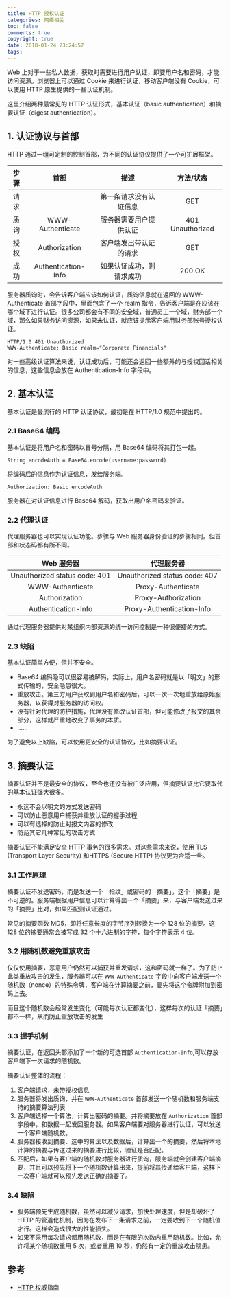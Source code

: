 ```yaml
---
title: HTTP 授权认证
categories: 网络相关
toc: false
comments: true
copyright: true
date: 2018-01-24 23:24:57
tags:
---
```


Web 上对于一些私人数据，获取时需要进行用户认证，即要用户名和密码，才能访问资源。浏览器上可以通过 Cookie 来进行认证，移动客户端没有 Cookie，可以使用 HTTP 原生提供的一些认证机制。

这里介绍两种最常见的 HTTP 认证形式，基本认证（basic authentication）和摘要认证（digest authentication）。

<!--more-->

## 1. 认证协议与首部

HTTP 通过一组可定制的控制首部，为不同的认证协议提供了一个可扩展框架。

|  步骤  |         首部          |      描述      |      方法/状态       |
| :--: | :-----------------: | :----------: | :--------------: |
|  请求  |                     | 第一条请求没有认证信息  |       GET        |
|  质询  |  WWW-Authenticate   | 服务器需要用户提供认证  | 401 Unauthorized |
|  授权  |    Authorization    | 客户端发出带认证的请求  |       GET        |
|  成功  | Authentication-Info | 如果认证成功，则请求成功 |      200 OK      |

服务器质询时，会告诉客户端应该如何认证，质询信息就在返回的 WWW-Authenticate 首部字段中，里面包含了一个 realm 指令，告诉客户端是在应该在哪个域下进行认证。很多公司都会有不同的安全域，普通员工一个域，财务部一个域，那么如果财务访问资源，如果未认证，就应该提示客户端用财务部账号授权认证。

```
HTTP/1.0 401 Unauthorized
WWW-Authenticate: Basic realm="Corporate Financials"
```

对一些高级认证算法来说，认证成功后，可能还会返回一些额外的与授权回话相关的信息，这些信息会放在 Authentication-Info 字段中。

## 2. 基本认证

基本认证是最流行的 HTTP 认证协议，最初是在 HTTP/1.0 规范中提出的。

### 2.1 Base64 编码

基本认证是将用户名和密码以冒号分隔，用 Base64 编码将其打包一起。

```
String encodeAuth = Base64.encode(username:password)
```

将编码后的信息作为认证信息，发给服务端。

```
Authorization: Basic encodeAuth
```

服务器在对认证信息进行 Base64 解码，获取出用户名密码来验证。

### 2.2 代理认证

代理服务器也可以实现认证功能。步骤与 Web 服务器身份验证的步骤相同。但首部和状态码都有所不同。

|            Web 服务器            |             代理服务器             |
| :---------------------------: | :---------------------------: |
| Unauthorized status code: 401 | Unauthorized status code: 407 |
|       WWW-Authenticate        |      Proxy-Authenticate       |
|         Authorization         |      Proxy-Authorization      |
|      Authentication-Info      |   Proxy-Authentication-Info   |

通过代理服务器提供对某组织内部资源的统一访问控制是一种很便捷的方式。

### 2.3 缺陷

基本认证简单方便，但并不安全。

- Base64 编码隐可以很容易被解码，实际上，用户名密码就是以「明文」的形式传输的，安全隐患很大。
- 重放攻击。第三方用户获取到用户名和密码后，可以一次一次地重放给原始服务器，以获得对服务器的访问权。
- 没有针对代理的防护措施，代理没有修改认证首部，但可能修改了报文的其余部分，这样就严重地改变了事务的本质。
- …...

为了避免以上缺陷，可以使用更安全的认证协议，比如摘要认证。

## 3. 摘要认证

摘要认证并不是最安全的协议，至今也还没有被广泛应用，但摘要认证比它要取代的基本认证强大很多。

- 永远不会以明文的方式发送密码
- 可以防止恶意用户捕获并重放认证的握手过程
- 可以有选择的防止对报文内容的修改
- 防范其它几种常见的攻击方式

摘要认证不能满足安全 HTTP 事务的很多需求。对这些需求来说，使用 TLS (Transport Layer Security) 和HTTPS (Secure HTTP) 协议更为合适一些。

### 3.1 工作原理

摘要认证不发送密码，而是发送一个「指纹」或密码的「摘要」，这个「摘要」是不可逆的。服务端根据用户信息可以计算得出一个「摘要」来，与客户端发送过来的「摘要」比对，如果匹配则认证通过。

常见的摘要函数 MD5，即将任意长度的字节序列转换为一个 128 位的摘要。这 128 位的摘要通常会被写成 32 个十六进制的字符，每个字符表示 4 位。

### 3.2 用随机数避免重放攻击

仅仅使用摘要，恶意用户仍然可以捕获并重发请求，这和密码就一样了。为了防止此类重放攻击的发生，服务器可以在 `WWW-Authenticate` 字段中向客户端发送一个随机数（nonce）的特殊令牌，客户端在计算摘要之前，要先将这个令牌附加到密码上去。

而且这个随机数会经常发生变化（可能每次认证都变化），这样每次的认证「摘要」都不一样，从而防止重放攻击的发生

### 3.3 握手机制

摘要认证，在返回头部添加了一个新的可选首部 `Authentication-Info`,可以存放客户端下一次请求的随机数。

摘要认证整体的流程：

1. 客户端请求，未带授权信息
2. 服务器将发出质询，并在 `WWW-Authenticate` 首部发送一个随机数和服务端支持的摘要算法列表
3. 客户端选择一个算法，计算出密码的摘要。并将摘要放在 `Authorization` 首部字段中，和数据一起发回服务器。如果客户端要对服务器进行认证，可以发送一个客户端随机数。
4. 服务器接收到摘要、选中的算法以及数据后，计算出一个的摘要，然后将本地计算的摘要与传送过来的摘要进行比较，验证是否匹配。
5. 匹配后，如果有客户端的随机数对服务器进行质询，服务端就会创建客户端摘要，并且可以预先将下一个随机数计算出来，提前将其传递给客户端，这样下一次客户端就可以预先发送正确的摘要了。

### 3.4 缺陷

-  服务端预先生成随机数，虽然可以减少请求，加快处理速度，但是却破坏了 HTTP 的管道化机制，因为在发布下一条请求之前，一定要收到下一个随机值才行。这样会造成很大的性能损失。
- 如果不采用每次请求都用随机数，而是在有限的次数内重用随机数。比如，允许将某个随机数重用 5 次，或者重用 10 秒，仍然有一定的重放攻击隐患。

## 参考

- [HTTP 权威指南]()